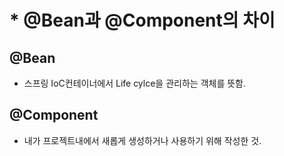 # * @Bean과 @Component의 차이
## @Bean
- 스프링 IoC컨테이너에서 Life cylce을 관리하는 객체를 뜻함.

## @Component
- 내가 프로젝트내에서 새롭게 생성하거나 사용하기 위해 작성한 것.

